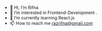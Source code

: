 - 👋 Hi, I’m Rifna
- 👀 I’m interested in Frontend-Development .
- 🌱 I’m currently learning React.js
- 📫 How to reach me razrifna@gmail.com

<!---
RifnaC/RifnaC is a ✨ special ✨ repository because its `README.md` (this file) appears on your GitHub profile.
You can click the Preview link to take a look at your changes.
--->
